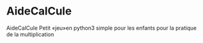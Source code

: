 # AideCalCule
AideCalCule Petit «jeu»en python3 simple pour les enfants pour la pratique de la multiplication

